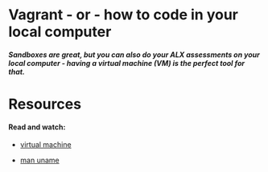 
# **Vagrant - or - how to code in your local computer** 
##### Sandboxes are great, but you can also do your ALX assessments on your local computer - having a virtual machine (VM) is the perfect tool for that. #####
# **Resources**
#### **Read and watch:**
   * [virtual machine](https://en.wikipedia.org/wiki/Virtual_machine)
   
   * [man uname](https://linux.die.net/man/1/uname)

